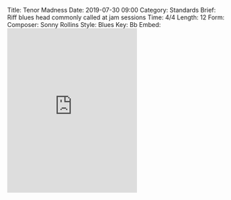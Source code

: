 Title: Tenor Madness
Date: 2019-07-30 09:00
Category: Standards
Brief: Riff blues head commonly called at jam sessions
Time: 4/4
Length: 12
Form:
Composer: Sonny Rollins
Style: Blues
Key: Bb
Embed: <iframe src="https://open.spotify.com/embed/user/thatdavidmiller/playlist/7oQzvVKItBHjTweh0gz8lp" width="300" height="380" frameborder="0" allowtransparency="true" allow="encrypted-media"></iframe>

